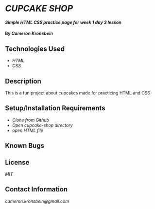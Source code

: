 # _CUPCAKE SHOP_

#### _Simple HTML CSS practice page for week 1 day 3 lesson_

#### By _**Cameron Kronsbein**_

## Technologies Used

* _HTML_
* _CSS_

## Description

 This is a fun project about cupcakes made for practicing HTML and CSS

## Setup/Installation Requirements

* _Clone from Github_
* _Open cupcake-shop directory_
* _open HTML file_

## Known Bugs

## License

_MIT_

## Contact Information

_cameron.kronsbein@gmail.com_
